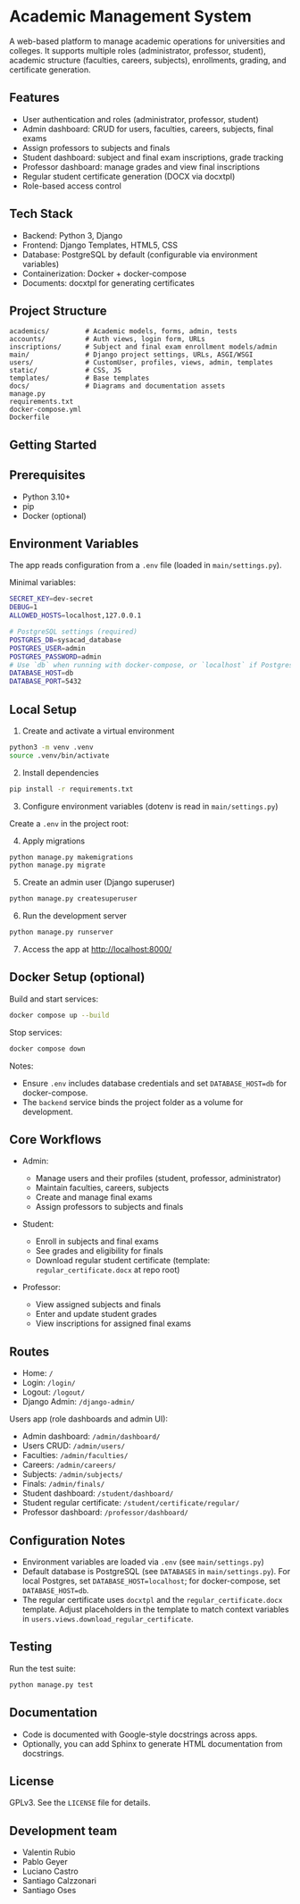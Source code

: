 Academic Management System
==========================

A web-based platform to manage academic operations for universities and colleges. It supports multiple roles (administrator, professor, student), academic structure (faculties, careers, subjects), enrollments, grading, and certificate generation.

Features
--------

- User authentication and roles (administrator, professor, student)
- Admin dashboard: CRUD for users, faculties, careers, subjects, final exams
- Assign professors to subjects and finals
- Student dashboard: subject and final exam inscriptions, grade tracking
- Professor dashboard: manage grades and view final inscriptions
- Regular student certificate generation (DOCX via docxtpl)
- Role-based access control

Tech Stack
---------

- Backend: Python 3, Django
- Frontend: Django Templates, HTML5, CSS
- Database: PostgreSQL by default (configurable via environment variables)
- Containerization: Docker + docker-compose
- Documents: docxtpl for generating certificates

Project Structure
-----------------

```text
academics/         # Academic models, forms, admin, tests
accounts/          # Auth views, login form, URLs
inscriptions/      # Subject and final exam enrollment models/admin
main/              # Django project settings, URLs, ASGI/WSGI
users/             # CustomUser, profiles, views, admin, templates
static/            # CSS, JS
templates/         # Base templates
docs/              # Diagrams and documentation assets
manage.py
requirements.txt
docker-compose.yml
Dockerfile
```

Getting Started
---------------

Prerequisites
-------------

- Python 3.10+
- pip
- Docker (optional)

Environment Variables
---------------------

The app reads configuration from a `.env` file (loaded in `main/settings.py`).

Minimal variables:

```bash
SECRET_KEY=dev-secret
DEBUG=1
ALLOWED_HOSTS=localhost,127.0.0.1

# PostgreSQL settings (required)
POSTGRES_DB=sysacad_database
POSTGRES_USER=admin
POSTGRES_PASSWORD=admin
# Use `db` when running with docker-compose, or `localhost` if Postgres runs locally
DATABASE_HOST=db
DATABASE_PORT=5432
```

Local Setup
-----------

<!-- markdownlint-disable MD029 -->

1. Create and activate a virtual environment

  ```bash
  python3 -m venv .venv
  source .venv/bin/activate
  ```

2. Install dependencies

  ```bash
  pip install -r requirements.txt
  ```

3. Configure environment variables (dotenv is read in ``main/settings.py``)

  Create a ``.env`` in the project root:

4. Apply migrations

  ```bash
  python manage.py makemigrations
  python manage.py migrate
  ```

5. Create an admin user (Django superuser)

  ```bash
  python manage.py createsuperuser
  ```

6. Run the development server

  ```bash
  python manage.py runserver
  ```

7. Access the app at <http://localhost:8000/>

<!-- markdownlint-enable MD029 -->

Docker Setup (optional)
-----------------------

Build and start services:

```bash
docker compose up --build
```

Stop services:

```bash
docker compose down
```

Notes:

- Ensure `.env` includes database credentials and set `DATABASE_HOST=db` for docker-compose.
- The `backend` service binds the project folder as a volume for development.

Core Workflows
--------------

- Admin:
  - Manage users and their profiles (student, professor, administrator)
  - Maintain faculties, careers, subjects
  - Create and manage final exams
  - Assign professors to subjects and finals

- Student:
  - Enroll in subjects and final exams
  - See grades and eligibility for finals
  - Download regular student certificate (template: ``regular_certificate.docx`` at repo root)

- Professor:
  - View assigned subjects and finals
  - Enter and update student grades
  - View inscriptions for assigned final exams

Routes
------

- Home: `/`
- Login: `/login/`
- Logout: `/logout/`
- Django Admin: `/django-admin/`

Users app (role dashboards and admin UI):

- Admin dashboard: `/admin/dashboard/`
- Users CRUD: `/admin/users/`
- Faculties: `/admin/faculties/`
- Careers: `/admin/careers/`
- Subjects: `/admin/subjects/`
- Finals: `/admin/finals/`
- Student dashboard: `/student/dashboard/`
- Student regular certificate: `/student/certificate/regular/`
- Professor dashboard: `/professor/dashboard/`

Configuration Notes
-------------------

- Environment variables are loaded via ``.env`` (see ``main/settings.py``)
- Default database is PostgreSQL (see `DATABASES` in ``main/settings.py``). For local Postgres, set `DATABASE_HOST=localhost`; for docker-compose, set `DATABASE_HOST=db`.
- The regular certificate uses ``docxtpl`` and the ``regular_certificate.docx`` template. Adjust placeholders in the template to match context variables in ``users.views.download_regular_certificate``.

Testing
-------

Run the test suite:

```bash
python manage.py test
```

Documentation
-------------

- Code is documented with Google-style docstrings across apps.
- Optionally, you can add Sphinx to generate HTML documentation from docstrings.

License
-------

GPLv3. See the ``LICENSE`` file for details.

Development team
-------

- Valentin Rubio
- Pablo Geyer
- Luciano Castro
- Santiago Calzzonari
- Santiago Oses
